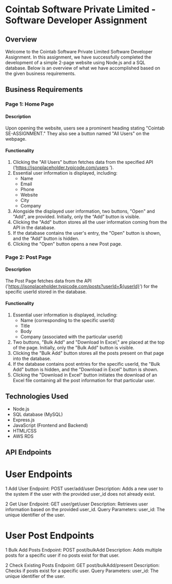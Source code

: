 # Cointab Software Private Limited - Software Developer Assignment


## Overview

Welcome to the Cointab Software Private Limited Software Developer Assignment. In this assignment, we have successfully completed the development of a simple 2-page website using Node.js and a SQL database. Below is an overview of what we have accomplished based on the given business requirements.

## Business Requirements

### Page 1: Home Page

#### Description

Upon opening the website, users see a prominent heading stating "Cointab SE-ASSIGNMENT." They also see a button named "All Users" on the webpage.

#### Functionality

1. Clicking the "All Users" button fetches data from the specified API (‘https://jsonplaceholder.typicode.com/users ’).
2. Essential user information is displayed, including:
   - Name
   - Email
   - Phone
   - Website
   - City
   - Company
3. Alongside the displayed user information, two buttons, "Open" and "Add", are provided. Initially, only the “Add” button is visible.
4. Clicking the "Add" button stores all the user information coming from the API in the database.
5. If the database contains the user's entry, the "Open" button is shown, and the “Add” button is hidden.
6. Clicking the "Open" button opens a new Post page.

### Page 2: Post Page

#### Description

The Post Page fetches data from the API ('https://jsonplaceholder.typicode.com/posts?userId=${userId}') for the specific userId stored in the database.

#### Functionality

1. Essential user information is displayed, including:
   - Name (corresponding to the specific userId)
   - Title
   - Body
   - Company (associated with the particular userId)
2. Two buttons, "Bulk Add" and "Download In Excel," are placed at the top of the page. Initially, only the "Bulk Add" button is visible.
3. Clicking the "Bulk Add" button stores all the posts present on that page into the database.
4. If the database contains post entries for the specific userId, the "Bulk Add" button is hidden, and the "Download in Excel" button is shown.
5. Clicking the "Download in Excel" button initiates the download of an Excel file containing all the post information for that particular user.

## Technologies Used

- Node.js
- SQL database (MySQL)
- Express.js
- JavaScript (Frontend and Backend)
- HTML/CSS
- AWS RDS


## API Endpoints
# User Endpoints
1 Add User
 Endpoint: POST user/add/user
 Description: Adds a new user to the system if the user with the provided user_id does not already exist.

2 Get User
Endpoint: GET user/get/user
Description: Retrieves user information based on the provided user_id.
Query Parameters:
user_id: The unique identifier of the user.

# User Post Endpoints
1 Bulk Add Posts
Endpoint: POST post/bulkAdd
Description: Adds multiple posts for a specific user if no posts exist for that user.

2 Check Existing Posts
Endpoint: GET post/bulkAdd/present
Description: Checks if posts exist for a specific user.
Query Parameters:
user_id: The unique identifier of the user.
